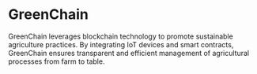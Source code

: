 # GreenChain
GreenChain leverages blockchain technology to promote sustainable agriculture practices. By integrating IoT devices and smart contracts, GreenChain ensures transparent and efficient management of agricultural processes from farm to table.

